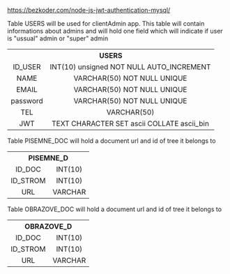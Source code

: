 https://bezkoder.com/node-js-jwt-authentication-mysql/ 

Table USERS will be used for clientAdmin app. This table will contain informations about admins and will hold one field which will indicate if user is "ussual" admin or "super" admin

<table style="text-align:center;"> 
    <tr><th colspan=3> USERS </th></tr>
    <tr>
        <td>ID_USER</td>
        <td>INT(10) unsigned NOT NULL AUTO_INCREMENT</td>
    </tr>
    <tr>
        <td>NAME</td>
        <td>VARCHAR(50) NOT NULL UNIQUE</td>
    </tr>
    <tr>
        <td>EMAIL</td>
        <td>VARCHAR(50) NOT NULL UNIQUE</td>
    </tr>
    <tr>
        <td>password</td>
        <td>VARCHAR(50) NOT NULL UNIQUE</td>
    </tr>
    <tr>
        <td>TEL</td>
        <td>VARCHAR(50)</td>
    </tr>
    <tr>
        <td>JWT</td>
        <td>TEXT CHARACTER SET ascii COLLATE ascii_bin</td>
    </tr>
</table>

Table PISEMNE_DOC will hold a document url and id of tree it belongs to

<table style="text-align:center"> 
    <tr><th colspan=3> PISEMNE_D </th></tr>
    <tr>
        <td>ID_DOC</td>
        <td>INT(10)</td>
    </tr>
    <tr>
        <td>ID_STROM</td>
        <td>INT(10)</td>
    </tr>
    <tr>
        <td>URL</td>
        <td>VARCHAR</td>
    </tr>
</table>

Table OBRAZOVE_DOC will hold a document url and id of tree it belongs to

<table style="text-align:center"> 
    <tr><th colspan=3> OBRAZOVE_D </th></tr>
    <tr>
        <td>ID_DOC</td>
        <td>INT(10)</td>
    </tr>
    <tr>
        <td>ID_STROM</td>
        <td>INT(10)</td>
    </tr>
    <tr>
        <td>URL</td>
        <td>VARCHAR</td>
    </tr>
</table>